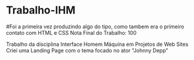 # Trabalho-IHM
#Foi a primeira vez produzindo algo do tipo, como tambem era o primeiro contato com HTML e CSS
Nota Final do Trabalho: 100 

Trabalho da disciplina Interface Homem Máquina em Projetos de Web Sites 
Criei uma Landing Page com o tema focado no ator "Johnny Depp"
